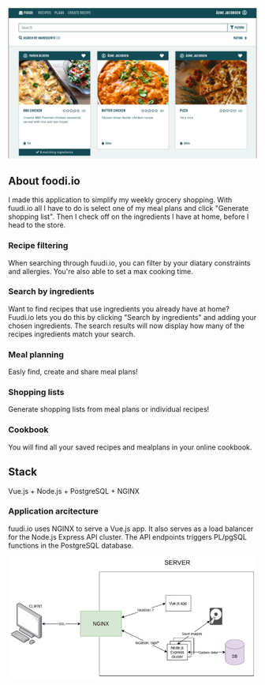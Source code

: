 ![Cover photo](/cover.png)

## About foodi.io
I made this application to simplify my weekly grocery shopping. With fuudi.io all I have to do is select one of my meal plans and click "Generate shopping list". Then I check off on the ingredients I have at home, before I head to the store.

### Recipe filtering
When searching through fuudi.io, you can filter by your diatary constraints and allergies. You're also able to set a max cooking time. 

### Search by ingredients
Want to find recipes that use ingredients you already have at home? Fuudi.io lets you do this by clicking "Search by ingredients" and adding your chosen ingredients. The search results will now display how many of the recipes ingredients match your search.

### Meal planning
Easly find, create and share meal plans!

### Shopping lists
Generate shopping lists from meal plans or individual recipes!

### Cookbook
You will find all your saved recipes and mealplans in your online cookbook.
  
 
## Stack
Vue.js + Node.js + PostgreSQL + NGINX

### Application arcitecture
fuudi.io uses NGINX to serve a Vue.js app. It also serves as a load balancer for the Node.js Express API cluster. The API endpoints triggers PL/pgSQL functions in the PostgreSQL database.

![Application arcitecture](/arcitecture.png)
